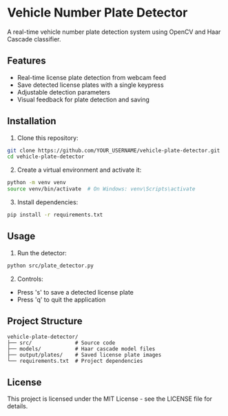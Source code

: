 # Vehicle Number Plate Detector

A real-time vehicle number plate detection system using OpenCV and Haar Cascade classifier.

## Features

- Real-time license plate detection from webcam feed
- Save detected license plates with a single keypress
- Adjustable detection parameters
- Visual feedback for plate detection and saving

## Installation

1. Clone this repository:
```bash
git clone https://github.com/YOUR_USERNAME/vehicle-plate-detector.git
cd vehicle-plate-detector
```

2. Create a virtual environment and activate it:
```bash
python -m venv venv
source venv/bin/activate  # On Windows: venv\Scripts\activate
```

3. Install dependencies:
```bash
pip install -r requirements.txt
```

## Usage

1. Run the detector:
```bash
python src/plate_detector.py
```

2. Controls:
- Press 's' to save a detected license plate
- Press 'q' to quit the application

## Project Structure

```
vehicle-plate-detector/
├── src/              # Source code
├── models/           # Haar cascade model files
├── output/plates/    # Saved license plate images
└── requirements.txt  # Project dependencies
```

## License

This project is licensed under the MIT License - see the LICENSE file for details. 